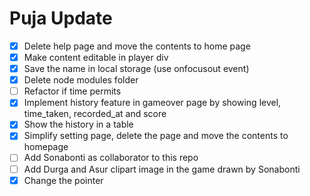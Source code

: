 # Puja Update
- [x] Delete help page and move the contents to home page
- [x] Make content editable in player div
- [x] Save the name in local storage (use onfocusout event)
- [x] Delete node modules folder
- [ ] Refactor if time permits 
- [x] Implement history feature in gameover page by showing level, time_taken, recorded_at and score
- [x] Show the history in a table
- [x] Simplify setting page, delete the page and move the contents to homepage
- [ ] Add Sonabonti as collaborator to this repo
- [ ] Add Durga and Asur clipart image in the game drawn by Sonabonti 
- [x] Change the pointer